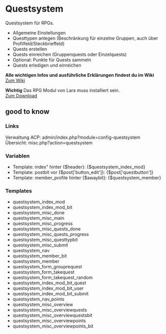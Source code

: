 # Questsystem
Questsystem für RPGs.
- Allgemeine Einstellungen
- Questtypen anlegen (Beschränkung für einzelne Gruppen, auch über Profilfeld/Steckbrieffeld)
- Quests erstellen
- Quests einreichen (Gruppenquests oder Einzelquests)
- Optional: Punkte für Quests sammeln
- Quests erledigen und einreichen

**Alle wichtigen Infos und ausführliche Erklärungen findest du im Wiki**   
[Zum Wiki](https://github.com/katjalennartz/questsystem/wiki)

**Wichtig** 
Das RPG Modul von Lara muss installiert sein.  
[Zum Download](https://github.com/little-evil-genius/rpgstuff_modul)  

## good to know
### Links
Verwaltung ACP: admin/index.php?module=config-questsystem  
Übersicht: misc.php?action=questsystem

### Variablen  
- Template: index" hinter {$header}: {$questsystem_index_mod}
- Template: postbit vor {$post['button_edit']}: {$post['questbutton']}
- Template: member_profile hinter {$awaybit}: {$questsystem_member} 

### Templates
- questsystem_index_mod
- questsystem_index_mod_bit
- questsystem_misc_done
- questsystem_misc_main
- questsystem_misc_progress
- questsystem_misc_quests_done
- questsystem_misc_quests_progress
- questsystem_misc_questtypbit
- questsystem_misc_submit
- questsystem_nav
- questsystem_member_bit
- questsystem_member
- questsystem_form_grouprequest
- questsystem_form_takequest
- questsystem_form_takequest_random
- questsystem_index_mod_bit_quest
- questsystem_index_mod_bit_user
- questsystem_index_mod_bit_submit
- questsystem_nav_points
- questsystem_misc_overview
- questsystem_misc_overviewquests
- questsystem_misc_overviewquestsbit
- questsystem_misc_overviewpoints
- questsystem_misc_overviewpoints_bit

